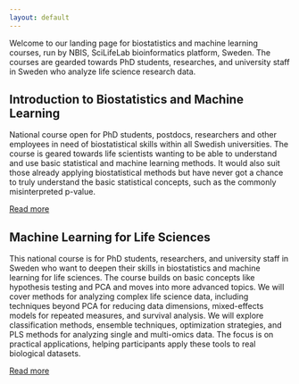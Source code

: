 ```yaml
---
layout: default
---
```



Welcome to our landing page for biostatistics and machine learning courses, run by NBIS, SciLifeLab bioinformatics platform, Sweden. 
The courses are gearded towards PhD students, researches, and university staff in Sweden who analyze life science research data. 

## Introduction to Biostatistics and Machine Learning

National course open for PhD students, postdocs, researchers and other employees in need of biostatistical skills within all Swedish universities. The course is geared towards life scientists wanting to be able to understand and use basic statistical and machine learning methods. It would also suit those already applying biostatistical methods but have never got a chance to truly understand the basic statistical concepts, such as the commonly misinterpreted p-value.

[Read more](biostats1.md)

## Machine Learning for Life Sciences

This national course is for PhD students, researchers, and university staff in Sweden who want to deepen their skills in biostatistics and machine learning for life sciences. The course builds on basic concepts like hypothesis testing and PCA and moves into more advanced topics. We will cover methods for analyzing complex life science data, including techniques beyond PCA for reducing data dimensions, mixed-effects models for repeated measures, and survival analysis. We will explore classification methods, ensemble techniques, optimization strategies, and PLS methods for analyzing single and multi-omics data. The focus is on practical applications, helping participants apply these tools to real biological datasets.

[Read more](biostats2.md)




